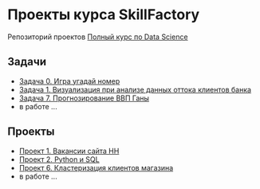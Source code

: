 # Проекты курса SkillFactory
Репозиторий проектов [Полный курс по Data Science](https://skillfactory.ru/data-science-specialization)

## Задачи
* [Задача 0. Игра угадай номер](task_0)
* [Задача 1. Визуализация при анализе данных оттока клиентов банка](task_1)
* [Задача 7. Прогнозирование ВВП Ганы](task_7)
* в работе ...

## Проекты
* [Проект 1. Вакансии сайта HH](Project_1)
* [Проект 2. Python и SQL](Project_2)
* [Проект 6. Кластеризация клиентов магазина](Project_6)
* в работе ...